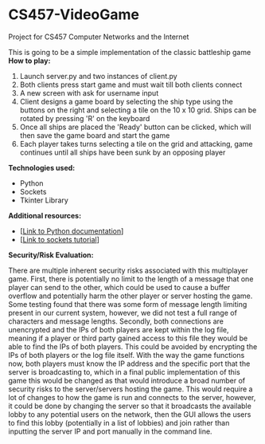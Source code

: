 # CS457-VideoGame
Project for CS457 Computer Networks and the Internet

This is going to be a simple implementation of the classic battleship game
**How to play:**
1. Launch server.py and two instances of client.py
2. Both clients press start game and must wait till both clients connect
3. A new screen with ask for username input
4. Client designs a game board by selecting the ship type using the buttons on the right and selecting a tile on the 10 x 10 grid. Ships can be rotated by pressing 'R' on the keyboard
5. Once all ships are placed the 'Ready' button can be clicked, which will then save the game board and start the game
6. Each player takes turns selecting a tile on the grid and attacking, game continues until all ships have been sunk by an opposing player

**Technologies used:**
* Python
* Sockets
* Tkinter Library

**Additional resources:**
* [[Link to Python documentation](https://docs.python.org/3/library/tk.html)]
* [[Link to sockets tutorial](https://docs.python.org/3/howto/sockets.html)]

**Security/Risk Evaluation:**

There are multiple inherent security risks associated with this multiplayer game. First, there is potentially no limit to the length of a message that one player can send to the other, which could be used to cause a buffer overflow and potentially harm the other player or server hosting the game. Some testing found that there was some form of message length limiting present in our current system, however, we did not test a full range of characters and message lengths. Secondly, both connections are unencrypted and the IPs of both players are kept within the log file, meaning if a player or third party gained access to this file they would be able to find the IPs of both players. This could be avoided by encrypting the IPs of both players or the log file itself. With the way the game functions now, both players must know the IP address and the specific port that the server is broadcasting to, which in a final public implementation of this game this would be changed as that would introduce a broad number of security risks to the server/servers hosting the game. This would require a lot of changes to how the game is run and connects to the server, however, it could be done by changing the server so that it broadcasts the available lobby to any potential users on the network, then the GUI allows the users to find this lobby (potentially in a list of lobbies) and join rather than inputting the server IP and port manually in the command line.
